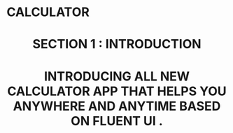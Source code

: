 # CALCULATOR 
#               <h1 align="center">  SECTION 1 : INTRODUCTION </h1>
##              <h1 align="center">  INTRODUCING ALL NEW CALCULATOR APP THAT HELPS YOU ANYWHERE AND ANYTIME BASED ON FLUENT UI .</h1> 
